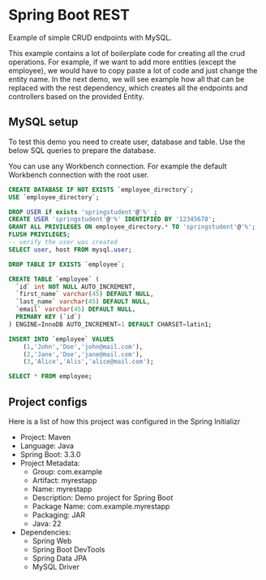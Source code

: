 # Spring Boot REST

Example of simple CRUD endpoints with MySQL.

This example contains a lot of boilerplate code for creating all the crud operations. For example, if we want to add more entities (except the employee), we would have to copy paste a lot of code and just change the entity name. In the next demo, we will see example how all that can be replaced with the rest dependency, which creates all the endpoints and controllers based on the provided Entity.

## MySQL setup

To test this demo you need to create user, database and table. Use the below SQL queries to prepare the database.

You can use any Workbench connection. For example the default Workbench connection with the root user.

```sql
CREATE DATABASE IF NOT EXISTS `employee_directory`;
USE `employee_directory`;

DROP USER if exists 'springstudent'@'%' ;
CREATE USER 'springstudent'@'%' IDENTIFIED BY '12345678';
GRANT ALL PRIVILEGES ON employee_directory.* TO 'springstudent'@'%';
FLUSH PRIVILEGES;
-- verify the user was created
SELECT user, host FROM mysql.user;

DROP TABLE IF EXISTS `employee`;

CREATE TABLE `employee` (
  `id` int NOT NULL AUTO_INCREMENT,
  `first_name` varchar(45) DEFAULT NULL,
  `last_name` varchar(45) DEFAULT NULL,
  `email` varchar(45) DEFAULT NULL,
  PRIMARY KEY (`id`)
) ENGINE=InnoDB AUTO_INCREMENT=1 DEFAULT CHARSET=latin1;

INSERT INTO `employee` VALUES
	(1,'John','Doe','john@mail.com'),
	(2,'Jane','Doe','jane@mail.com'),
	(3,'Alice','Alis','alice@mail.com');

SELECT * FROM employee;
```

## Project configs

Here is a list of how this project was configured in the Spring Initializr

- Project: Maven
- Language: Java
- Spring Boot: 3.3.0
- Project Metadata:
  - Group: com.example
  - Artifact: myrestapp
  - Name: myrestapp
  - Description: Demo project for Spring Boot
  - Package Name: com.example.myrestapp
  - Packaging: JAR
  - Java: 22
- Dependencies:
  - Spring Web
  - Spring Boot DevTools
  - Spring Data JPA
  - MySQL Driver
